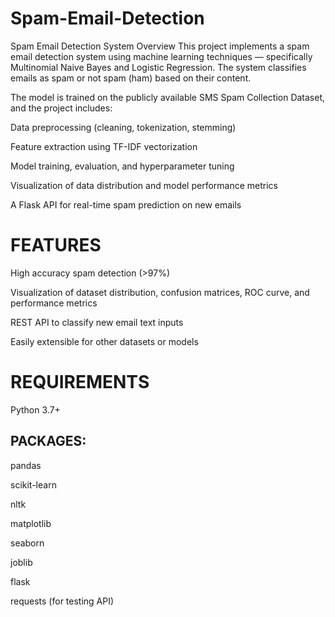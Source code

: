 # Spam-Email-Detection
Spam Email Detection System
Overview
This project implements a spam email detection system using machine learning techniques — specifically Multinomial Naive Bayes and Logistic Regression. The system classifies emails as spam or not spam (ham) based on their content.

The model is trained on the publicly available SMS Spam Collection Dataset, and the project includes:

Data preprocessing (cleaning, tokenization, stemming)

Feature extraction using TF-IDF vectorization

Model training, evaluation, and hyperparameter tuning

Visualization of data distribution and model performance metrics

A Flask API for real-time spam prediction on new emails

# FEATURES

High accuracy spam detection (>97%)

Visualization of dataset distribution, confusion matrices, ROC curve, and performance metrics

REST API to classify new email text inputs

Easily extensible for other datasets or models

# REQUIREMENTS

Python 3.7+

## PACKAGES:

pandas

scikit-learn

nltk

matplotlib

seaborn

joblib

flask

requests (for testing API)
